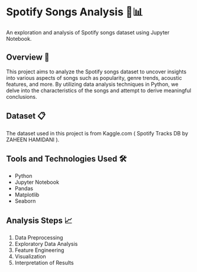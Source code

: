 # Spotify Songs Analysis 🎵📊

An exploration and analysis of Spotify songs dataset using Jupyter Notebook.

## Overview 📝

This project aims to analyze the Spotify songs dataset to uncover insights into various aspects of songs such as popularity, genre trends, acoustic features, and more. By utilizing data analysis techniques in Python, we delve into the characteristics of the songs and attempt to derive meaningful conclusions.

## Dataset 📋

The dataset used in this project is from Kaggle.com ( Spotify Tracks DB by ZAHEEN HAMIDANI ).

## Tools and Technologies Used 🛠️

- Python
- Jupyter Notebook
- Pandas
- Matplotlib
- Seaborn

## Analysis Steps 📈

1. Data Preprocessing
2. Exploratory Data Analysis
3. Feature Engineering
4. Visualization
5. Interpretation of Results

